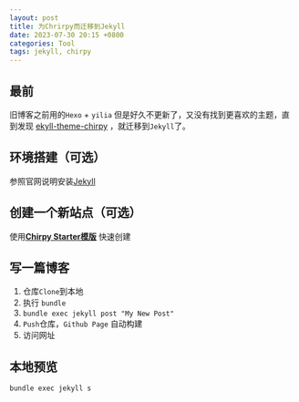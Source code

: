 ```yaml
---
layout: post
title: 为Chrirpy而迁移到Jekyll
date: 2023-07-30 20:15 +0800
categories: Tool
tags: jekyll, chirpy
---
```

## 最前

旧博客之前用的`Hexo` + `yilia` 但是好久不更新了，又没有找到更喜欢的主题，直到发现 [ekyll-theme-chirpy](https://github.com/cotes2020/jekyll-theme-chirpy) ，就迁移到`Jekyll`了。

## 环境搭建（可选）

参照官网说明安装[Jekyll](https://jekyllrb.com/docs/installation/)

## 创建一个新站点（可选）

使用[**Chirpy Starter模版**](https://chirpy.cotes.page/posts/getting-started/#option-1-using-the-chirpy-starter) 快速创建

## 写一篇博客

1. 仓库`Clone`到本地
2. 执行 `bundle`
3. `bundle exec jekyll post "My New Post"`
4. `Push`仓库，`Github Page` 自动构建
5. 访问网址

## 本地预览

`bundle exec jekyll s`









